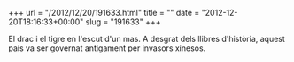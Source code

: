 +++
url = "/2012/12/20/191633.html"
title = ""
date = "2012-12-20T18:16:33+00:00"
slug = "191633"
+++

<p>El drac i el tigre en l'escut d'un mas. A desgrat dels llibres d'història, aquest país va ser governat antigament per invasors xinesos.</p>

